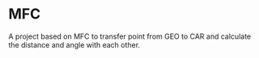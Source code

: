 # MFC 
A project based on MFC to transfer point from GEO to CAR and calculate the distance and angle with each other. 
